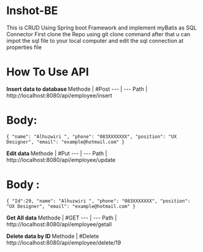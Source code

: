 # Inshot-BE

This is CRUD Using Spring boot Framework and implement myBatis as SQL Connector
First clone the Repo using git clone command
after that u can impot the sql file to your local computer and edit the sql connection at properties file

# How To Use API
<b> Insert data to database </b>
Methode | #Post 
--- | ---
Path | http://localhost:8080/api/employee/insert

# Body:
`{
        "name": "Alhuzwiri ",
        "phone": "083XXXXXXX",
        "position": "UX Designer",
        "email": "example@hotmail.com"
}`


<b> Edit data </b>
Methode | #Put 
--- | ---
Path | http://localhost:8080/api/employee/update

# Body :

`{
        "Id":29,
        "name": "Alhuzwiri ",
        "phone": "083XXXXXXX",
        "position": "UX Designer",
        "email": "example@hotmail.com"
}`

<b> Get All data </b>
Methode | #GET 
--- | ---
Path | http://localhost:8080/api/employee/getall

<b> Delete data by ID </b>
Methode | #Delete
http://localhost:8080/api/employee/delete/19

